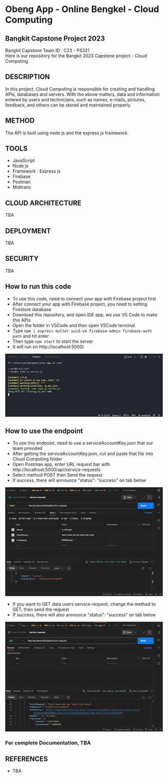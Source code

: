# Obeng App - Online Bengkel - Cloud Computing
## Bangkit Capstone Project 2023

Bangkit Capstone Team ID : C23 - PS321 <br>
Here is our repository for the Bangkit 2023 Capstone project - Cloud Computing.

## DESCRIPTION
In this project, Cloud Computing is responsible for creating and handling APIs, databases and servers. With the above matters, data and information entered by users and technicians, such as names, e-mails, pictures, feedback, and others can be stored and maintained properly.

## METHOD
The API is built using node js and the express js framework.

## TOOLS
- JavaScript
- Node js
- Framework : Express js
- Firebase
- Postman
- Midtrans

## CLOUD ARCHITECTURE
TBA

## DEPLOYMENT 
TBA

## SECURITY
TBA

## How to run this code
* To use this code, need to connect your app with Firebase project first
* After connect your app with Firebase project, you need to setting Firestore database
* Download this repository, and open IDE app, we use VS Code to make this APIs
* Open the folder in VSCode and then open VSCode terminal
* Type ```npm i express multer uuid-v4 firebase-admin firebase-auth path``` and hit enter
* Then type ```npm start``` to start the server
* It will run on http://localhost:5000/

![RunCode](https://github.com/nabhanyuzqi1/Bangkit-Capstone-C23-PS321/blob/cloud_computing/assets/CC%20Documentation/run_code.jpeg)
<br>

## How to use the endpoint
* To use this endpoint, need to use a serviceAccountKey.json that our team provided
* After getting the serviceAccountKey.json, cut and paste that file into Cloud Computing folder 
* Open Postman app, enter URL request bar with http://localhost:5000/api/service-requests
* Select method POST then Send the request
* If success, there will announce "status": "success" on tab below

![UseEndpoint](https://github.com/nabhanyuzqi1/Bangkit-Capstone-C23-PS321/blob/cloud_computing/assets/CC%20Documentation/run_endpointPOST_Service-request.jpeg)

* If you want to GET data users service-request, change the method to GET, then send the request
* If success, there will also announce "status": "success" on tab below

![UseEndpoint](https://github.com/nabhanyuzqi1/Bangkit-Capstone-C23-PS321/blob/cloud_computing/assets/CC%20Documentation/run_endpointGET_Service-request.jpeg)
<br>
### For complete Documentation, TBA

## REFERENCES
- TBA

